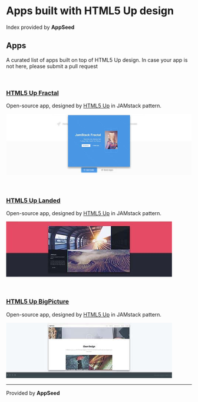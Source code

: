 # Apps built with HTML5 Up design
Index provided by **AppSeed**

## Apps
A curated list of apps built on top of HTML5 Up design. In case your app is not here, please submit a pull request

<br />

### [HTML5 Up Fractal](https://appseed.us/apps/jamstack/html5up-fractal)
Open-source app, designed by [HTML5 Up](https://html5up.net/fractal) in JAMstack pattern.

![HTML5 Up Fractal](https://raw.githubusercontent.com/app-generator/static/master/html5up-fractal/html5up-fractal-coded-in-jamstack.jpg)

<br />

### [HTML5 Up Landed](https://appseed.us/apps/jamstack/html5up-landed)
Open-source app, designed by [HTML5 Up](https://html5up.net/landed) in JAMstack pattern.

![HTML5 Up Landed](https://raw.githubusercontent.com/app-generator/static/master/html5up-landed/html5up-landed-coded-in-jamstack-sm.jpg)

<br />

### [HTML5 Up BigPicture](https://appseed.us/apps/jamstack/html5up-big-picture)
Open-source app, designed by [HTML5 Up](https://html5up.net/big-picture) in JAMstack pattern.

![HTML5 Up BigPicture](https://raw.githubusercontent.com/app-generator/static/master/html5up-big-picture/html5up-big-picture-coded-in-jamstack-sm.jpg)

---
Provided by **AppSeed**
